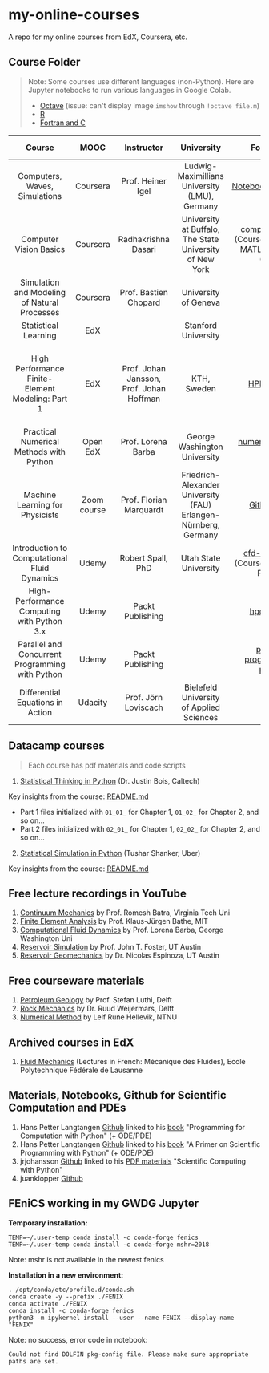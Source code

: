 # my-online-courses

A repo for my online courses from EdX, Coursera, etc.

## Course Folder

> Note: Some courses use different languages (non-Python). Here are Jupyter notebooks to run various languages in Google Colab.
> * [Octave](https://github.com/yohanesnuwara/nuwara-online-courses/blob/master/various-languages-colab/octave_minimal.ipynb) (issue: can't display image `imshow` through `!octave file.m`)
> * [R](https://github.com/yohanesnuwara/nuwara-online-courses/blob/master/various-languages-colab/R_notebook.ipynb)
> * [Fortran and C](https://github.com/yohanesnuwara/nuwara-online-courses/blob/master/various-languages-colab/Fortran_and_C.ipynb)

|Course|MOOC|Instructor|University|Folder Link|External material|
|:---:|:---:|:---:|:---:|:---:|:---:|
|Computers, Waves, Simulations|Coursera|Prof. Heiner Igel|Ludwig-Maximillians<br> University (LMU), Germany|[Notebooks4Coursera](https://github.com/yohanesnuwara/my-online-courses/tree/master/Notebooks4Coursera)|[seismo-live](http://www.seismo-live.org/)|
|Computer Vision Basics|Coursera|Radhakrishna Dasari|University at Buffalo,<br> The State University of New York|[computer-vision](https://github.com/yohanesnuwara/nuwara-online-courses/tree/master/computer-vision)<br> (Course practices in MATLAB, open in Colab)|
|Simulation and Modeling of Natural Processes|Coursera|Prof. Bastien Chopard|University of Geneva|||
|Statistical Learning|EdX||Stanford University|||
|High Performance Finite-Element Modeling: Part 1|EdX|Prof. Johan Jansson,<br> Prof. Johan Hoffman|KTH, Sweden|[HPFEM_KTH](https://github.com/yohanesnuwara/my-online-courses/tree/master/HPFEM_KTH)|[Solving PDEs in Python - The FEniCS Tutorial Volume I](https://fenicsproject.org/pub/tutorial/html/ftut1.html)|
|Practical Numerical Methods with Python|Open EdX|Prof. Lorena Barba|George Washington University|[numerical-mooc-barba](https://github.com/yohanesnuwara/nuwara-online-courses/tree/master/numerical-mooc-barba)||
|Machine Learning for Physicists|Zoom course|Prof. Florian Marquardt|Friedrich-Alexander University (FAU) Erlangen-Nürnberg, Germany|[Github Repo](github.com/yohanesnuwara/ML_for_physicist)|[Course website](https://pad.gwdg.de/s/HJtiTE__U)
|Introduction to Computational Fluid Dynamics|Udemy|Robert Spall, PhD|Utah State University|[cfd-robertspall](https://github.com/yohanesnuwara/nuwara-online-courses/tree/master/cfd-robertspall)<br> (Course practices in Fortran)||
|High-Performance Computing with Python 3.x|Udemy|Packt Publishing||[hpc-python](https://github.com/yohanesnuwara/nuwara-online-courses/tree/master/hpc-python)||
|Parallel and Concurrent Programming with Python|Udemy|Packt Publishing||[parallel-programming-python](https://github.com/yohanesnuwara/nuwara-online-courses/tree/master/parallel-programming-python)||
|Differential Equations in Action|Udacity|Prof. Jörn Loviscach|Bielefeld University of Applied Sciences|||

## Datacamp courses
> Each course has pdf materials and code scripts

1. [Statistical Thinking in Python](https://github.com/yohanesnuwara/nuwara-online-courses/tree/master/datacamp/statistical-thinking-python) (Dr. Justin Bois, Caltech)

Key insights from the course: [README.md](https://github.com/yohanesnuwara/nuwara-online-courses/blob/master/datacamp/statistical-thinking-python/README.md)
* Part 1 files initialized with `01_01_` for Chapter 1, `01_02_` for Chapter 2, and so on...
* Part 2 files initialized with `02_01_` for Chapter 1, `02_02_` for Chapter 2, and so on...

2. [Statistical Simulation in Python](https://github.com/yohanesnuwara/nuwara-online-courses/tree/master/datacamp/statistical-simulation-python) (Tushar Shanker, Uber)

Key insights from the course: [README.md]()

## Free lecture recordings in YouTube

1. [Continuum Mechanics](https://www.youtube.com/playlist?list=PLq-Gm0yRYwTg9gY-xhVpZ5LoctJVi-m2S) by Prof. Romesh Batra, Virginia Tech Uni
2. [Finite Element Analysis](https://www.youtube.com/watch?v=oNqSzzycRhw) by Prof. Klaus-Jürgen Bathe, MIT
3. [Computational Fluid Dynamics](https://www.youtube.com/playlist?list=PL30F4C5ABCE62CB61) by Prof. Lorena Barba, George Washington Uni
4. [Reservoir Simulation](https://www.youtube.com/channel/UCkCwNnLZnRoaHYFyKTdySDw) by Prof. John T. Foster, UT Austin
5. [Reservoir Geomechanics](https://www.youtube.com/channel/UCFZu4RgaS8pKsfO75979fvg/playlists) by Dr. Nicolas Espinoza, UT Austin

## Free courseware materials

1. [Petroleum Geology](https://ocw.tudelft.nl/courses/petroleum-geology/) by Prof. Stefan Luthi, Delft  
2. [Rock Mechanics](https://ocw.tudelft.nl/courses/principles-of-rock-mechanics/) by Dr. Ruud Weijermars, Delft
3. [Numerical Method](http://folk.ntnu.no/leifh/teaching/tkt4140/._main000.html) by Leif Rune Hellevik, NTNU

## Archived courses in EdX

1. [Fluid Mechanics](https://courses.edx.org/courses/course-v1:EPFLx+MF201x+1T2018/course/) (Lectures in French: Mécanique des Fluides), Ecole Polytechnique Fédérale de Lausanne

## Materials, Notebooks, Github for Scientific Computation and PDEs

1. Hans Petter Langtangen [Github](https://github.com/hplgit/prog4comp/tree/master/src/py/) linked to his [book](https://github.com/yohanesnuwara/nuwara-online-courses/blob/master/books/Langtangen%20-%20Programming%20for%20Computations%20with%20Python.pdf) "Programming for Computation with Python" (+ ODE/PDE)
2. Hans Petter Langtangen [Github](https://github.com/hplgit/scipro-primer) linked to his [book](https://github.com/yohanesnuwara/nuwara-online-courses/blob/master/books/Langtangen_APrimerOnScientificProgramming_Python.pdf) "A Primer on Scientific Programming with Python" (+ ODE/PDE)
3. jrjohansson [Github](https://github.com/jrjohansson/scientific-python-lectures) linked to his [PDF materials](https://github.com/yohanesnuwara/nuwara-online-courses/blob/master/books/Scientific-Computing-with-Python.pdf) "Scientific Computing with Python"
4. juanklopper [Github](https://github.com/juanklopper/Differential-Equations)

## FEniCS working in my GWDG Jupyter

**Temporary installation:**
```
TEMP=~/.user-temp conda install -c conda-forge fenics
TEMP=~/.user-temp conda install -c conda-forge mshr=2018 
```
Note: mshr is not available in the newest fenics

**Installation in a new environment:**
```
. /opt/conda/etc/profile.d/conda.sh
conda create -y --prefix ./FENIX
conda activate ./FENIX
conda install -c conda-forge fenics
python3 -m ipykernel install --user --name FENIX --display-name "FENIX"
```
Note: no success, error code in notebook:
```
Could not find DOLFIN pkg-config file. Please make sure appropriate paths are set.
```
